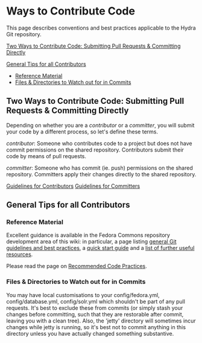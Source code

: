 # Ways to Contribute Code

This page describes conventions and best practices applicable to the Hydra Git repository.

[Two Ways to Contribute Code: Submitting Pull Requests & Committing Directly](#WaystoContributeCode-TwoWaystoContributeCode:SubmittingPullRequests&CommittingDirectly)

[General Tips for all Contributors](#WaystoContributeCode-GeneralTipsforallContributors)

-   [Reference Material](#WaystoContributeCode-ReferenceMaterial)
-   [Files & Directories to Watch out for in Commits](#WaystoContributeCode-Files&DirectoriestoWatchoutforinCommits)

## Two Ways to Contribute Code: Submitting Pull Requests & Committing Directly

Depending on whether you are a *contributor* or a *committer*, you will submit your code by a different process, so let's define these terms.

*contributor*: Someone who contributes code to a project but does not have commit permissions on the shared repository. Contributors submit their code by means of pull requests.

*committer*: Someone who has commit (ie. push) permissions on the shared repository. Committers apply their changes directly to the shared repository.

[Guidelines for Contributors](https://wiki.duraspace.orgdisplay/hydra/Guidelines+for+Contributors)
 [Guidelines for Committers](https://wiki.duraspace.orgdisplay/hydra/Guidelines+for+Committers)

## General Tips for all Contributors

### Reference Material

Excellent guidance is available in the Fedora Commons repository development area of this wiki: in particular, a page listing [general Git guidelines and best practices](https://wiki.duraspace.orgdisplay/FCREPO/Git+Guidelines+and+Best+Practices), a [quick start guide](https://wiki.duraspace.orgdisplay/FCREPO/Git+Quick+Start+Guide) and a [list of further useful resources](https://wiki.duraspace.orgdisplay/FCREPO/Git+Resources).

Please read the page on [Recommended Code Practices](https://wiki.duraspace.orgdisplay/hydra/Recommended+Code+Practices).

### Files & Directories to Watch out for in Commits

You may have local customisations to your config/fedora.yml, config/database.yml, config/solr.yml which shouldn't be part of any pull requests. It's best to exclude these from commits (or simply stash your changes before committing, such that they are restorable after commit, leaving you with a clean tree). Also, the 'jetty' directory will sometimes incur changes while jetty is running, so it's best not to commit anything in this directory unless you have actually changed something substantive.
